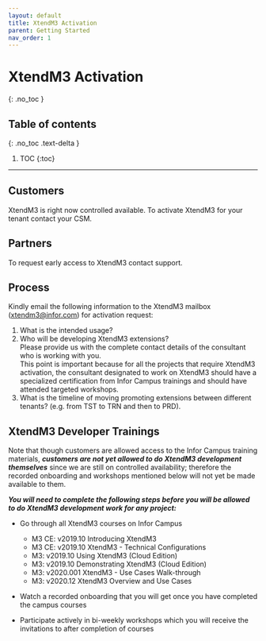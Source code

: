 ```yaml
---
layout: default
title: XtendM3 Activation
parent: Getting Started
nav_order: 1
---
```


# XtendM3 Activation
{: .no_toc }

## Table of contents
{: .no_toc .text-delta }

1. TOC
{:toc}

---

## Customers
XtendM3 is right now controlled available. To activate XtendM3 for your tenant contact your CSM.  


## Partners
To request early access to XtendM3 contact support.

## Process
Kindly email the following information to the XtendM3 mailbox ([xtendm3@infor.com](mailto://xtendm3@infor.com)) for activation request:     
1. What is the intended usage?  
2. Who will be developing XtendM3 extensions?  
Please provide us with the complete contact details of the consultant who is working with you.  
This point is important because for all the projects that require XtendM3 activation, the consultant designated to work on XtendM3 should have a specialized certification from Infor Campus trainings and should have attended targeted workshops. 
3. What is the timeline of moving promoting extensions between different tenants? (e.g. from TST to TRN and then to PRD).  

## XtendM3 Developer Trainings
Note that though customers are allowed access to the Infor Campus training materials, ***customers are not yet allowed to do XtendM3 development themselves*** since we are still on controlled availability; therefore the recorded onboarding and workshops mentioned below will not yet be made available to them.

***You will need to complete the following steps before you will be allowed to do XtendM3 development work for any project:***   

- Go through all XtendM3 courses on Infor Campus
  - M3 CE: v2019.10 Introducing XtendM3  
  - M3 CE: v2019.10 XtendM3 - Technical Configurations  
  - M3: v2019.10 Using XtendM3 (Cloud Edition)  
  - M3: v2019.10 Demonstrating XtendM3 (Cloud Edition)  
  - M3: v2020.001 XtendM3 - Use Cases Walk-through  
  - M3: v2020.12 XtendM3 Overview and Use Cases  
  
  
- Watch a recorded onboarding that you will get once you have completed the campus courses  

- Participate actively in bi-weekly workshops which you will receive the invitations to after completion of courses  
